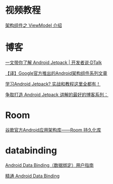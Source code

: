 # 视频教程

[架构组件之 ViewModel 介绍](https://www.youtube.com/watch?v=mpO-aEXhX78)

# 博客

[一文带你了解 Android Jetpack | 开发者说·DTalk](https://mp.weixin.qq.com/s/0hLLF2LdoBPL-PB0IkyEOA)

[【译】Google官方推出的Android架构组件系列文章](https://www.jianshu.com/p/fe509262a1f7)

[学习Android Jetpack? 实战和教程这里全都有！](https://juejin.im/post/5d2be05ff265da1bd605d49a)

[争取打造 Android Jetpack 讲解的最好的博客系列：
](https://juejin.im/post/5c53beaf51882562e27e5ad9)

# Room

[谷歌官方Android应用架构库——Room 持久化库](http://blog.csdn.net/hubinqiang/article/details/73012353)

# databinding

[Android Data Binding（数据绑定）用户指南](https://blog.gokit.info/post/android-data-binding/)

[精通 Android Data Binding](https://github.com/LyndonChin/MasteringAndroidDataBinding)	

